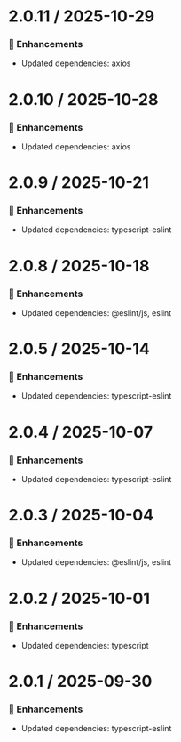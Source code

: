 # 2.0.11 / 2025-10-29

### :tada: Enhancements
- Updated dependencies: axios

# 2.0.10 / 2025-10-28

### :tada: Enhancements
- Updated dependencies: axios

# 2.0.9 / 2025-10-21

### :tada: Enhancements
- Updated dependencies: typescript-eslint

# 2.0.8 / 2025-10-18

### :tada: Enhancements
- Updated dependencies: @eslint/js, eslint

# 2.0.5 / 2025-10-14

### :tada: Enhancements
- Updated dependencies: typescript-eslint

# 2.0.4 / 2025-10-07

### :tada: Enhancements
- Updated dependencies: typescript-eslint

# 2.0.3 / 2025-10-04

### :tada: Enhancements
- Updated dependencies: @eslint/js, eslint

# 2.0.2 / 2025-10-01

### :tada: Enhancements
- Updated dependencies: typescript

# 2.0.1 / 2025-09-30

### :tada: Enhancements
- Updated dependencies: typescript-eslint

